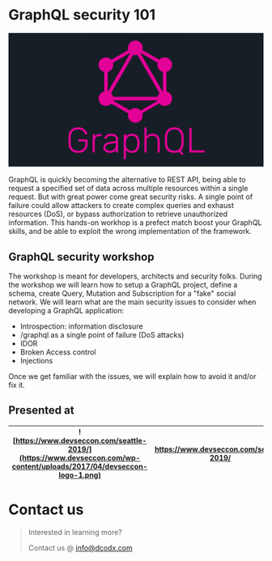 # GraphQL security 101

![](.assets/graphql.png)


GraphQL is quickly becoming the alternative to REST API, being able to request a specified set of data across multiple resources within a single request. But with great power come great security risks. A single point of failure could allow attackers to create complex queries and exhaust resources (DoS), or bypass authorization to retrieve unauthorized information. This hands-on workhop is a prefect match boost your GraphQL skills, and be able to exploit the wrong implementation of the framework.

## GraphQL security workshop 


The workshop is meant for developers, architects and security folks. During the workshop we will learn how to setup a GraphQL project, define a schema, create Query, Mutation and Subscription for a "fake" social network. We will learn what are the main security issues to consider when developing a GraphQL application:

-	Introspection: information disclosure
-	/graphql as a single point of failure (DoS attacks)
-	IDOR
-  Broken Access control 
-  Injections 

Once we get familiar with the issues, we will explain how to avoid it and/or fix it.

## Presented at


| ![https://www.devseccon.com/seattle-2019/](https://www.devseccon.com/wp-content/uploads/2017/04/devseccon-logo-1.png) | https://www.devseccon.com/seattle-2019/ |
|-----------------------------------------------------------------------------------------------------------------------|------------|

# Contact us

> Interested in learning more?
>
> Contact us @ info@dcodx.com 
